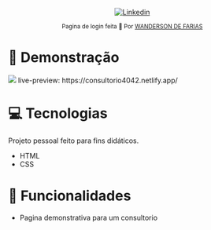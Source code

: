 
 
<p align="center">	
   <a href="https://github.com/wandersondefariasprogramador">
      <img alt="Linkedin" src="https://img.shields.io/badge/-Linkedin-5965e0?style=flat&logo=Linkedin&logoColor=white" />
   </a>
</p>


<div align="center">
  <sub>Pagina de login feita 💜  Por
    <a href="https://github.com/wandersondefariasprogramador">WANDERSON DE FARIAS</a>       
  </sub>
</div>


# :eyes: Demonstração
 <img src="/assets/20220318_194347.gif">
 live-preview: https://consultorio4042.netlify.app/

# :computer: Tecnologias
Projeto pessoal feito para fins didáticos. 

* HTML
* CSS
   
     

# :rocket: Funcionalidades

* Pagina demonstrativa para um consultorio
